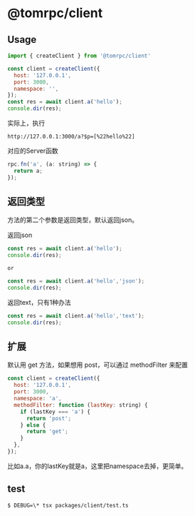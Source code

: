 # @tomrpc/client


## Usage

```js
import { createClient } from '@tomrpc/client'

const client = createClient({
  host: '127.0.0.1',
  port: 3000,
  namespace: '',
});
const res = await client.a('hello');
console.dir(res);
```

实际上，执行

```
http://127.0.0.1:3000/a?$p=[%22hello%22]
```

对应的Server函数

```js
rpc.fn('a', (a: string) => {
  return a;
});
```

## 返回类型

方法的第二个参数是返回类型，默认返回json。

返回json

```js
const res = await client.a('hello');
console.dir(res);

or

const res = await client.a('hello','json');
console.dir(res);

```

返回text，只有1种办法

```js
const res = await client.a('hello','text');
console.dir(res);
```


## 扩展

默认用 get 方法，如果想用 post，可以通过 methodFilter 来配置


```js
const client = createClient({
  host: '127.0.0.1',
  port: 3000,
  namespace: 'a',
  methodFilter: function (lastKey: string) {
    if (lastKey === 'a') {
      return 'post';
    } else {
      return 'get';
    }
  },
});
```

比如a.a，你的lastKey就是a，这里把namespace去掉，更简单。

## test

```
$ DEBUG=\* tsx packages/client/test.ts
```
